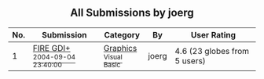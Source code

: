 ﻿<div align="center">

## All Submissions by joerg

</div>

No.  | Submission | Category | By   | User Rating
---- | ---------- | -------- | ---- | -----------
1 | [FIRE GDI\+<br /><sup>2004-09-04 23:40:00</sup>](https://github.com/Planet-Source-Code/joerg-fire-gdi__1-56033) | [Graphics<br /><sup>Visual Basic</sup>](../ByCategory/graphics__1-46.md) | joerg | 4.6 (23 globes from 5 users)
